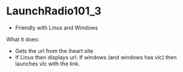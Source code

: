 LaunchRadio101_3
================

- Friendly with Linux and Windows

What it does:
- Gets the url from the iheart site
- If Linux then displays url. If windows (and windows has vlc) then launches vlc with the link.
